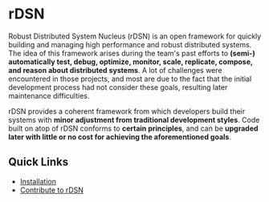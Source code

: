 # rDSN
Robust Distributed System Nucleus (rDSN) is an open framework for quickly building and managing high performance and robust distributed systems. The idea of this framework arises during the team's past efforts to **(semi-) automatically test, debug, optimize, monitor, scale, replicate, compose, and reason about distributed systems**. A lot of challenges were encountered in those projects, and most are due to the fact that the initial development process had not consider these goals, resulting later maintenance difficulties.

rDSN provides a coherent framework from which developers build their systems with **minor adjustment from traditional development styles**. Code built on atop of rDSN conforms to **certain principles**, and can be **upgraded later with little or no cost for achieving the aforementioned goals**.

## Quick Links

* [Installation](https://github.com/Microsoft/rDSN/wiki/Installation)
* [Contribute to rDSN](https://github.com/Microsoft/rDSN/wiki/Contribute)
